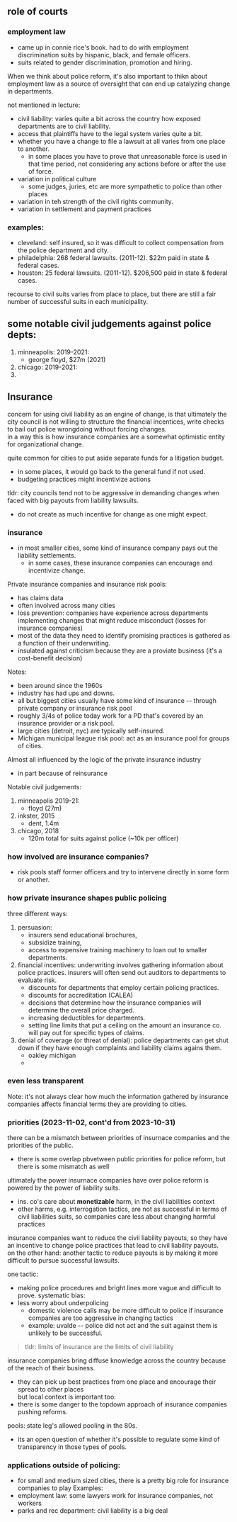 ## role of courts 

### employment law  
- came up in connie rice's book. had to do with employment discrimination suits by hispanic, black, and female officers.  
-  suits related to gender discrimination, promotion and hiring.  

When we think about police reform, it's also important to thikn about employment law as a source of oversight that can end up catalyzing change in departments.  

not mentioned in lecture: 
- civil liability: varies quite a bit across the country how exposed departments are to civil liability.  
-  access that plaintiffs have to the legal system varies quite a bit.  
-  whether you have a change to file a lawsuit at all varies from one place to another.  
    -  in some places you have to prove that unreasonable force is used in that time period, not considering any actions before or after the use of force.  
-  variation in political culture  
    -  some judges, juries, etc are more sympathetic to police than other places  
-  variation in teh strength of the civil rights community.  
-  variation in settlement and payment practices  

### examples:  
-  cleveland: self insured, so it was difficult to collect compensation from the police department and city.  
-  philadelphia: 268 federal lawsuits. (2011-12). $22m paid in state & federal cases.  
-  houston: 25 federal lawsuits. (2011-12). $206,500 paid in state & federal cases.  

recourse to civil suits varies from place to place, but there are still a fair number of successful suits in each municipality. 

## some notable civil judgements against police depts:  
1. minneapolis: 2019-2021:
    - george floyd, $27m (2021)
2. chicago: 2019-2021:
3.  

## Insurance 

concern for using civil liability as an engine of change, is that ultimately the city council is not willing to structure the financial incentices, write checks to bail out police wrongdoing without forcing changes.  
in a way this is how insurance companies are a somewhat optimistic entity for organizational change.  

quite common for cities to put aside separate funds for a litigation budget.  
-  in some places, it would go back to the general fund if not used.  
-  budgeting practices might incentivize actions

tldr: city councils tend not to be aggressive in demanding changes when faced with big payouts from liability lawsuits.  
-  do not create as much incentive for change as one might expect.  

### insurance  
-  in most smaller cities, some kind of insurance company pays out the liability settlements.  
    -  in some cases, these insurance companies can encourage and incentivize change.

Private insurance companies and insurance risk pools:  
-  has claims data  
-  often involved across many cities
-  loss prevention: companies have experience across departments implementing changes that might reduce misconduct (losses for insurance companies)  
-  most of the data they need to identify promising practices is gathered as a function of their underwriting.  
-  insulated against criticism because they are a proviate business (it's a cost-benefit decision)

Notes:  
-  been around since the 1960s  
-  industry has had ups and downs.  
-  all but biggest cities usually have some kind of insurance -- through private company or insurance risk pool  
-  roughly 3/4s of police today work for a PD that's covered by an insurance provider or a risk pool.  
-  large cities (detroit, nyc) are typically self-insured.  
-  Michigan municipal league risk pool: act as an insurance pool for groups of cities.  

Almost all influenced by the logic of the private insurance industry  
-  in part because of reinsurance  


Notable civil judgements:  
1.  minneapolis 2019-21:
    -  floyd (27m)
2.  inkster, 2015
    -  dent, 1.4m
3.  chicago, 2018
    -  120m total for suits against police (~10k per officer)  

### how involved are insurance companies?  

-  risk pools staff former officers and try to intervene directly in some form or another.  

### how private insurance shapes public policing   

three different ways:  
1.  persuasion: 
    - insurers send educational brochures,
    - subsidize training, 
    - access to expensive training machinery to loan out to smaller departments.  
2.  financial incentives: underwriting involves gathering information about police practices. insurers will often send out auditors to departments to evaluate risk. 
    - discounts for departments that employ certain policing practices. 
    - discounts for accreditation (CALEA)
    - decisions that determine how the insurance companies will determine the overall price charged.
    - increasing deductibles for departments. 
    - setting line limits that put a ceiling on the amount an insurance co. will pay out for specific types of claims.  
3. denial of coverage (or threat of denial): police departments can get shut down if they have enough complaints and liability claims agains them.  
    - oakley michigan
    - 

### **even less transparent**
Note: it's not always clear how much the information gathered by insurance companies affects financial terms they are providing to cities.  

### priorities  (2023-11-02, cont'd from 2023-10-31)

there can be a mismatch between priorities of insurnace companies and the priorities of the public.

- there is some overlap pbvetween public priorities for police reform, but there is some mismatch as well 

ultimately the power insurnace companies have over police reform is powered by the power of liability suits.  
- ins. co's care about **monetizable** harm, in the civil liabilities context 
- other harms, e.g. interrogation tactics, are not as successful in terms of civil liabilities suits, so companies care less about changing harmful practices  

insurance companies want to reduce the civil liability payouts, so they have an incentive to change police practices that lead to civil liability payouts.  
on the other hand: another tactic to reduce payouts is by making it more difficult to pursue successful lawsuits.

one tactic:
- making police procedures and bright lines more vague and difficult to prove.
systematic bias: 
- less worry about underpolicing 
    -  domestic violence calls may be more difficult to police if insurance companies are too aggressive in changing tactics  
    -  example: uvalde -- police did not act and the suit against them is unlikely to be successful. 

> tldr: limits of insurance are the limits of civil liability

insurance companies bring diffuse knowledge across the country because of the reach of their business.
-  they can pick up best practices from one place and encourage their spread to other places  
but local context is important too: 
-  there is some danger to the topdown approach of insurance companies pushing reforms.  

pools: 
state leg's allowed pooling in the 80s.  
-  its an open question of whether it's possible to regulate some kind of transparency in those types of pools. 

### applications outside of policing:

-  for small and medium sized cities, there is a pretty big role for insurance companies to play 
Examples:
-  employment law: some lawyers work for insurance companies, not workers  
-  parks and rec department: civil liability is a big deal  



